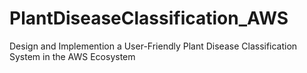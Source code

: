 # PlantDiseaseClassification_AWS
Design and Implemention a User-Friendly Plant Disease Classification System in the AWS Ecosystem
